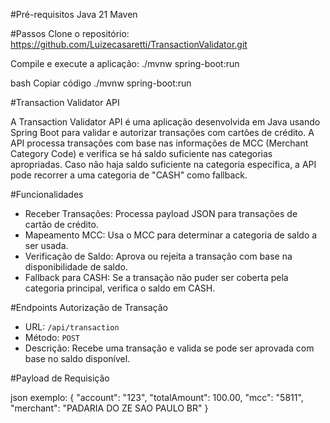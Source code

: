 #Pré-requisitos
Java 21
Maven 

#Passos
Clone o repositório: https://github.com/Luizecasaretti/TransactionValidator.git

Compile e execute a aplicação: ./mvnw spring-boot:run


bash
Copiar código
./mvnw spring-boot:run

#Transaction Validator API

A Transaction Validator API é uma aplicação desenvolvida em Java usando Spring Boot para validar e autorizar transações com cartões de crédito. 
A API processa transações com base nas informações de MCC (Merchant Category Code) e verifica se há saldo suficiente nas categorias apropriadas. 
Caso não haja saldo suficiente na categoria específica, a API pode recorrer a uma categoria de "CASH" como fallback.

#Funcionalidades

- Receber Transações: Processa payload JSON para transações de cartão de crédito.
- Mapeamento MCC: Usa o MCC para determinar a categoria de saldo a ser usada.
- Verificação de Saldo: Aprova ou rejeita a transação com base na disponibilidade de saldo.
- Fallback para CASH: Se a transação não puder ser coberta pela categoria principal, verifica o saldo em CASH.

#Endpoints
Autorização de Transação

- URL: `/api/transaction`
- Método: `POST`
- Descrição: Recebe uma transação e valida se pode ser aprovada com base no saldo disponível.

#Payload de Requisição

json exemplo:
{
    "account": "123",
    "totalAmount": 100.00,
    "mcc": "5811",
    "merchant": "PADARIA DO ZE               SAO PAULO BR"
}
